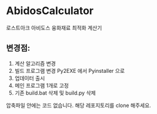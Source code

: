 # AbidosCalculator
로스트아크 아비도스 융화재료 최적화 계산기



## 변경점:
1. 계산 알고리즘 변경  
2. 빌드 프로그램 변경 Py2EXE 에서 Pyinstaller 으로  
3. 업데이터 출시  
4. 메인 프로그램 1개로 고정  
5. 기존 build.bat 삭제 및 build.py 삭제  

압축파일 안에는 코드 없습니다. 해당 레포지토리를 clone 해주세요.

